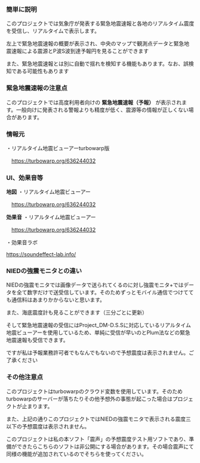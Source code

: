 ### 簡単に説明
このプロジェクトでは気象庁が発表する緊急地震速報と各地のリアルタイム震度を受信し、リアルタイムで表示します。

左上で緊急地震速報の概要が表示され、中央のマップで観測点データと緊急地震速報による震源とP波S波到達予報円を見ることができます

また、緊急地震速報とは別に自動で揺れを検知する機能もあります。なお、誤検知である可能性もあります

### 緊急地震速報の注意点
このプロジェクトでは高度利用者向けの **緊急地震速報（予報）** が表示されます。一般向けに発表される警報よりも精度が低く、震源等の情報が正しくない場合があります。

### 情報元
・リアルタイム地震ビューアーturbowarp版

　https://turbowarp.org/636244032

### UI、効果音等
**地図**
・リアルタイム地震ビューアー

　https://turbowarp.org/636244032

**効果音**
・リアルタイム地震ビューアー

　https://turbowarp.org/636244032

・効果音ラボ

https://soundeffect-lab.info/

### NIEDの強震モニタとの違い
NIEDの強震モニタでは画像データで送られてくるのに対し強震モニタ+ではデータを全て数字だけで送受信しています。そのためずっとモバイル通信でつけてても通信料はあまりかからないと思います。

また、海底震度計も見ることができます（三分ごとに更新）

そして緊急地震速報の受信にはProject_DM-D.S.Sに対応しているリアルタイム地震ビューアーを使用しているため、単純に受信が早いのとPlum法などの緊急地震速報も受信できます。

ですが私は予報業務許可者でもなんでもないので予想震度は表示されません。ご了承ください

### その他注意点
このプロジェクトはturbowarpのクラウド変数を使用しています。そのためturbowarpのサーバーが落ちたりその他予想外の事態が起こった場合はプロジェクトが止まります。

また、上記の通りこのプロジェクトではNIEDの強震モニタで表示される震度三以下の予想震度は表示されません。

このプロジェクトは私の本ソフト「震声」の予想震度テスト用ソフトであり、準備ができたらこちらのソフトは非公開にする場合があります。その場合震声にて同様の機能が追加されているのでそちらを使ってください。
